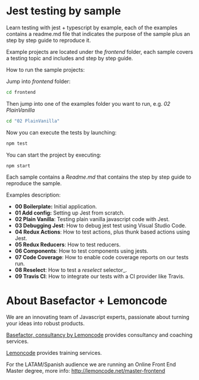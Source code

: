 # Jest testing by sample

Learn testing with jest + typescript by example, each of the examples contains a readme.md file that indicates the purpose of the sample plus an step by step guide to reproduce it.

Example projects are located under the _frontend_ folder, each sample covers a testing topic and includes and step by step guide.

How to run the sample projects:

Jump into _frontend_ folder:

```bash
cd frontend
```

Then jump into one of the examples folder you want to run, e.g. _02 PlainVanilla_ 

```bash
cd "02 PlainVanilla"
```

Now you can execute the tests by launching:

```bash
npm test
```

You can start the project by executing:

```bash
npm start
```

Each sample contains a _Readme.md_ that contains the step by step guide to reproduce the sample.

Examples description:

- **00 Boilerplate:** Initial application.
- **01 Add config:** Setting up Jest from scratch.
- **02 Plain Vanilla**: Testing plain vanilla javascript code with Jest.
- **03 Debugging Jest**: How to debug jest test using Visual Studio Code.
- **04 Redux Actions**: How to test actions, plus thunk based actions using Jest.
- **05 Redux Reducers**: How to test reducers.
- **06 Components**: How to test components using jests.
- **07 Code Coverage**: How to enable code coverage reports on our tests run.
- **08 Reselect**: How to test a _reselect_ selector_.
- **09 Travis CI**: How to integrate our tests with a CI provider like Travis.


# About Basefactor + Lemoncode

We are an innovating team of Javascript experts, passionate about turning your ideas into robust products.

[Basefactor, consultancy by Lemoncode](http://www.basefactor.com) provides consultancy and coaching services.

[Lemoncode](http://lemoncode.net/services/en/#en-home) provides training services.

For the LATAM/Spanish audience we are running an Online Front End Master degree, more info: http://lemoncode.net/master-frontend
